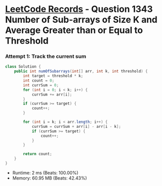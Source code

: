 # [LeetCode Records](../../README.md) - Question 1343 Number of Sub-arrays of Size K and Average Greater than or Equal to Threshold

### Attempt 1: Track the current sum
```java
class Solution {
    public int numOfSubarrays(int[] arr, int k, int threshold) {
        int target = threshold * k;
        int count = 0;
        int currSum = 0;
        for (int i = 0; i < k; i++) {
            currSum += arr[i];
        }
        if (currSum >= target) {
            count++;
        }

        for (int i = k; i < arr.length; i++) {
            currSum = currSum + arr[i] - arr[i - k];
            if (currSum >= target) {
                count++;
            }
        }

        return count;
    }
}
```
- Runtime: 2 ms (Beats: 100.00%)
- Memory: 60.95 MB (Beats: 42.43%)

<br>
